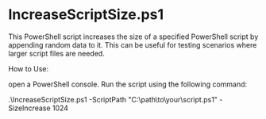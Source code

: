 # IncreaseScriptSize.ps1
This PowerShell script increases the size of a specified PowerShell script by appending random data to it. This can be useful for testing scenarios where larger script files are needed.

How to Use:

open a PowerShell console.
Run the script using the following command:

.\IncreaseScriptSize.ps1 -ScriptPath "C:\path\to\your\script.ps1" -SizeIncrease 1024
